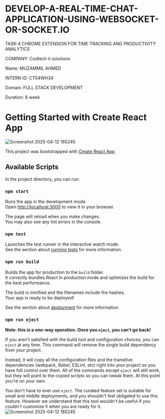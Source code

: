 # DEVELOP-A-REAL-TIME-CHAT-APPLICATION-USING-WEBSOCKET-OR-SOCKET.IO
TASK-4 CHROME EXTENSION FOR TIME TRACKING AND PRODUCTIVITY ANALYTICS

COMPANY: Codtech it solutions

Name: MUZAMMIL AHMED

INTERN ID: CT04WH34

Domain: FULL STACK DEVELOPMENT

Duration: 8 week

# Getting Started with Create React App

![Screenshot 2025-04-12 185245](https://github.com/user-attachments/assets/57d9bcd4-fd1f-4ad4-80ca-bb5f09722a84)

This project was bootstrapped with [Create React App](https://github.com/facebook/create-react-app).

## Available Scripts

In the project directory, you can run:

### `npm start`

Runs the app in the development mode.\
Open [http://localhost:3000](http://localhost:3000) to view it in your browser.

The page will reload when you make changes.\
You may also see any lint errors in the console.

### `npm test`

Launches the test runner in the interactive watch mode.\
See the section about [running tests](https://facebook.github.io/create-react-app/docs/running-tests) for more information.

### `npm run build`

Builds the app for production to the `build` folder.\
It correctly bundles React in production mode and optimizes the build for the best performance.

The build is minified and the filenames include the hashes.\
Your app is ready to be deployed!

See the section about [deployment](https://facebook.github.io/create-react-app/docs/deployment) for more information.

### `npm run eject`

**Note: this is a one-way operation. Once you `eject`, you can't go back!**

If you aren't satisfied with the build tool and configuration choices, you can `eject` at any time. This command will remove the single build dependency from your project.

Instead, it will copy all the configuration files and the transitive dependencies (webpack, Babel, ESLint, etc) right into your project so you have full control over them. All of the 
commands except `eject` will still work, but they will point to the copied scripts so you can 
tweak them. At this point you're on your own.


You don't have to ever use `eject`. The curated feature set is suitable for small and middle deployments, and you shouldn't feel obligated to use this feature. However we understand that this tool wouldn't be useful if you couldn't customize it when you are ready for it.
![Screenshot 2025-04-12 185245](https://github.com/user-attachments/assets/1e3f9cab-afc0-4b55-a062-0fc5d12219b0)

